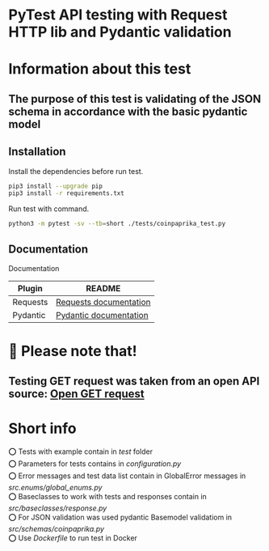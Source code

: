 # PyTest API testing with Request HTTP lib and Pydantic validation

# Information about this test
## The purpose of this test is validating of the JSON schema in accordance with the basic pydantic model  

## Installation
  
Install the dependencies before run test.  

```sh
pip3 install --upgrade pip
pip3 install -r requirements.txt
```

Run test with command.  

```sh
python3 -m pytest -sv --tb=short ./tests/coinpaprika_test.py
```

## Documentation  

Documentation

| Plugin | README |
| ------ | ------ |
| Requests | [Requests documentation](https://requests.readthedocs.io/en/latest/) |
| Pydantic | [Pydantic documentation](https://docs.pydantic.dev/) |

# 📣 Please note that!
## Testing GET request was taken from an open API source: [Open GET request](https://api.coinpaprika.com/v1/coins/btc-bitcoin)

# Short info 

⭕️ Tests with example contain in *test* folder  
⭕️ Parameters for tests contains in *configuration.py*  
⭕️ Error messages and test data list contain in GlobalError messages in *src.enums/global_enums.py*  
⭕️ Baseclasses to work with tests and responses contain in *src/baseclasses/response.py*   
⭕️ For JSON validation was used pydantic Basemodel validatiom in *src/schemas/coinpaprika.py*  
⭕️ Use *Dockerfile* to run test in Docker  
